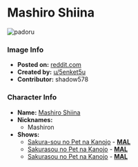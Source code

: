 # Mashiro Shiina

![padoru](https://raw.githubusercontent.com/shadow578/Project-Padoru/master/Padoru/pet-girl-shiina-mashiro.png "Mashiro Shiina")

### Image Info
* **Posted on:**     [reddit.com](https://www.reddit.com/r/Padoru/comments/dgdnhs/shiina_mashiro_from_sakurasou_no_pet_na_kanojo/)
* **Created by:**    [u/5enket5u](https://github.com/shadow578/Project-Padoru/blob/master/table-of-contents/creators/u5enket5u.md)
* **Contributor:**   shadow578

### Character Info
* **Name:**   [Mashiro Shiina](https://myanimelist.net/character/61371)
* **Nicknames:**
  * Mashiron
* **Shows:**
  * [Sakura-sou no Pet na Kanojo](https://github.com/shadow578/Project-Padoru/blob/master/table-of-contents/shows/SakurasounoPetnaKanojo.md) - [__MAL__](https://myanimelist.net/anime/13759/Sakura-sou_no_Pet_na_Kanojo)
  * [Sakurasou no Pet na Kanojo](https://github.com/shadow578/Project-Padoru/blob/master/table-of-contents/shows/SakurasounoPetnaKanojo.md) - [__MAL__](https://myanimelist.net/manga/28107/Sakurasou_no_Pet_na_Kanojo)
  * [Sakurasou no Pet na Kanojo](https://github.com/shadow578/Project-Padoru/blob/master/table-of-contents/shows/SakurasounoPetnaKanojo.md) - [__MAL__](https://myanimelist.net/manga/30051/Sakurasou_no_Pet_na_Kanojo)


